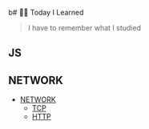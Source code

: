 b# 👨‍🏫 Today I Learned

> I have to remember what I studied

## JS

## NETWORK

- [NETWORK](https://github.com/TheoBlanc/TIL/tree/master/NETWORK)
  - [TCP](https://github.com/Theoblanc/TIL/tree/main/NETWORK/TCP)
  - [HTTP](https://github.com/TheoBlanc/TIL/tree/main/NETWORK/HTTP)

